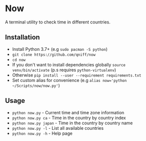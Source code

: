# Now
A terminal utility to check time in different countries.

## Installation
* Install Python 3.7+ (e.g ```sudo pacman -S python```)
* ```git clone https://github.com/qniff/now```
* ```cd now```
* If you don't want to install dependencies globally ```source venv/bin/activate``` (p.s requires ```python-virtualenv```)
* Otherwise ```pip install --user --requirement requirements.txt```
* Set custom alias for convenience (e.g ```alias now='python ~/Scripts/now/now.py'```)

## Usage
* ```python now.py``` - Current time and time zone information
* ```python now.py ca``` - Time in the country by country index
* ```python now.py japan``` - Time in the country by country name
* ```python now.py -l``` - List all available countries
* ```python now.py -h``` - Help page